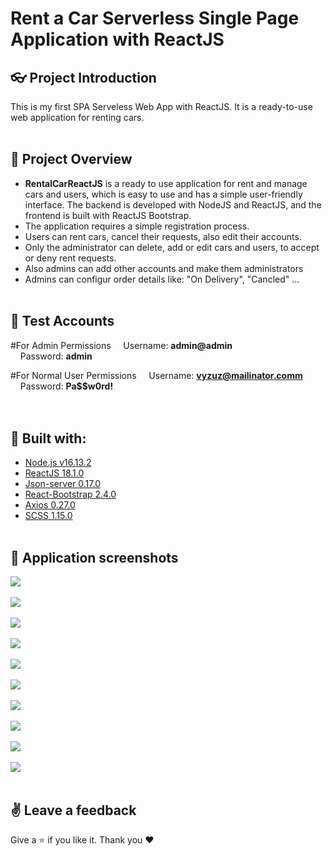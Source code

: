 # Rent a Car Serverless Single Page Application with ReactJS

## :eyeglasses: Project Introduction
This is my first SPA Serveless Web App with ReactJS. It is a ready-to-use web application for renting cars.
<br/><br/>

## 📝 Project Overview
-	**RentalCarReactJS** is a ready to use application for rent and manage cars and users, which is easy to use and has a simple user-friendly interface. The backend is developed with NodeJS and ReactJS, and the frontend is built with ReactJS Bootstrap.
-	The application requires a simple registration process.
-	Users can rent cars, cancel their requests, also edit their accounts.
-	Only the administrator can delete, add or edit cars and users, to accept or deny rent requests.
-	Also admins can add other accounts and make them administrators
-	Admins can configur order details like: "On Delivery", "Cancled" ...
<br/><br/>

## 🧪 Test Accounts
#For Admin Permissions
&nbsp;&nbsp;&nbsp;&nbsp;Username: **admin@admin**  
&nbsp;&nbsp;&nbsp;&nbsp;Password: **admin**  

#For Normal User Permissions
&nbsp;&nbsp;&nbsp;&nbsp;Username: **vyzuz@mailinator.comm**  
&nbsp;&nbsp;&nbsp;&nbsp;Password: **Pa$$w0rd!**  
<br/><br/>

## :hammer: Built with:
* [Node.js v16.13.2](https://nodejs.org/en/)
* [ReactJS 18.1.0](https://reactjs.org/)
* [Json-server 0.17.0](https://www.npmjs.com/package/json-server)
* [React-Bootstrap 2.4.0](https://react-bootstrap.github.io/)
* [Axios 0.27.0](https://www.npmjs.com/package/axios)
* [SCSS 1.15.0](https://www.npmjs.com/package/scss)
<br/><br/>

## 📸 Application screenshots
<kbd><img src="https://github.com/velk20/food-order/blob/main/images/appScreenshots/InitialPage.jpg" /></kbd>
<br/><br/>
<kbd><img src="https://github.com/velk20/food-order/blob/main/images/appScreenshots/admins.png" /></kbd>
<br/><br/>
<kbd><img src="https://github.com/velk20/food-order/blob/main/images/appScreenshots/categories-admin.png" /></kbd>
<br/><br/>
<kbd><img src= "https://github.com/velk20/food-order/blob/main/images/appScreenshots/categories.png" /></kbd>
<br/><br/>
<kbd><img src="https://github.com/velk20/food-order/blob/main/images/appScreenshots/contacts.png" /></kbd>
<br/><br/>
<kbd><img src="https://github.com/velk20/food-order/blob/main/images/appScreenshots/dashboard.png" /></kbd>
<br/><br/>
<kbd><img src="https://github.com/velk20/food-order/blob/main/images/appScreenshots/foods.png" /></kbd>
<br/><br/>
<kbd><img src="https://github.com/velk20/food-order/blob/main/images/appScreenshots/indexPage.png" /></kbd>
<br/><br/>
<kbd><img src="https://github.com/velk20/food-order/blob/main/images/appScreenshots/login.png" /></kbd>
<br/><br/>
<kbd><img src="https://github.com/velk20/food-order/blob/main/images/appScreenshots/orders.png" /></kbd>
<br/><br/>

## :v: Leave a feedback
Give a :star: if you like it.
Thank you ❤️
<br/><br/>
